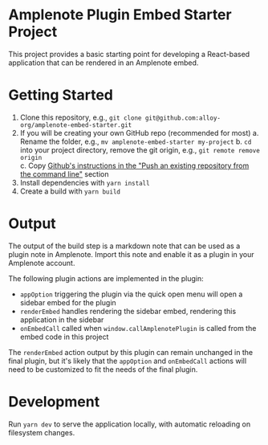 # Amplenote Plugin Embed Starter Project

This project provides a basic starting point for developing a
React-based application that can be rendered in an Amplenote
embed.

# Getting Started

1. Clone this repository, e.g., `git clone git@github.com:alloy-org/amplenote-embed-starter.git`
2. If you will be creating your own GitHub repo (recommended for most)
  a. Rename the folder, e.g., `mv amplenote-embed-starter my-project`
  b. `cd` into your project directory, remove the git origin, e.g., `git remote remove origin`  
  c. Copy [Github's instructions in the "Push an existing repository from the command line"](https://public.amplenote.com/H3oeWCPyzTm3tkG9k41KgVn6) section
3. Install dependencies with `yarn install`
4. Create a build with `yarn build`

# Output

The output of the build step is a markdown note that can be
used as a plugin note in Amplenote. Import this note and
enable it as a plugin in your Amplenote account.

The following plugin actions are implemented in the plugin:

- `appOption` triggering the plugin via the quick open menu will open a sidebar embed for the plugin
- `renderEmbed` handles rendering the sidebar embed, rendering this application in the sidebar
- `onEmbedCall` called when `window.callAmplenotePlugin` is called from the embed code in this project

The `renderEmbed` action output by this plugin can remain unchanged in the final plugin, but it's likely that the
`appOption` and `onEmbedCall` actions will need to be customized to fit the needs of the final plugin.

# Development

Run `yarn dev` to serve the application locally, with automatic reloading on filesystem changes.
